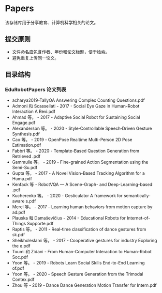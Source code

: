 # Papers
该存储库用于分享教育、计算机科学相关的论文。

## 提交原则
- 文件命名应包含作者、年份和论文标题，便于检索。
- 避免重复上传同一论文。

## 目录结构

### EduRobotPapers 论文列表
- acharya2019-TallyQA Answering Complex Counting Questions.pdf
- Admoni 和 Scassellati - 2017 - Social Eye Gaze in Human-Robot Interaction A Revi.pdf
- Ahmad 等。 - 2017 - Adaptive Social Robot for Sustaining Social Engage.pdf
- Alexanderson 等。 - 2020 - Style‐Controllable Speech‐Driven Gesture Synthesis.pdf
- Cao 等。 - 2019 - OpenPose Realtime Multi-Person 2D Pose Estimation.pdf
- Fabbri 等。 - 2020 - Template-Based Question Generation from Retrieved .pdf
- Gammulle 等。 - 2019 - Fine-grained Action Segmentation using the Semi-Su.pdf
- Gupta 等。 - 2017 - A Novel Vision-Based Tracking Algorithm for a Huma.pdf
- Kenfack 等 - RobotVQA — A Scene-Graph- and Deep-Learning-based .pdf
- Kucherenko 等。 - 2020 - Gesticulator A framework for semantically-aware s.pdf
- Merel 等。 - 2017 - Learning human behaviors from motion capture by ad.pdf
- Plauska 和 Damaševičius - 2014 - Educational Robots for Internet-of-Things Supporte.pdf
- Raptis 等。 - 2011 - Real-time classification of dance gestures from sk.pdf
- Sheikholeslami 等。 - 2017 - Cooperative gestures for industry Exploring the e.pdf
- Toumi 和 Zidani - From Human-Computer Interaction to Human-Robot Soc.pdf
- Yoon 等。 - 2019 - Robots Learn Social Skills End-to-End Learning of.pdf
- Yoon 等。 - 2020 - Speech Gesture Generation from the Trimodal Contex.pdf
- Zhou 等 - 2019 - Dance Dance Generation Motion Transfer for Intern.pdf
